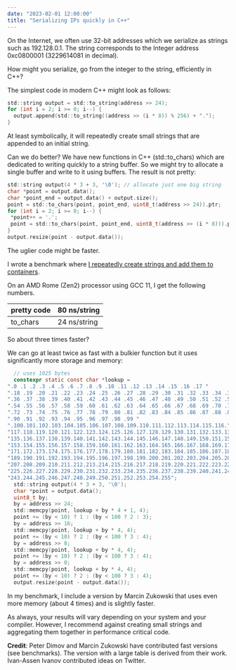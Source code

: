 ```yaml
---
date: "2023-02-01 12:00:00"
title: "Serializing IPs quickly in C++"
---
```




On the Internet, we often use 32-bit addresses which we serialize as strings such as 192.128.0.1. The string corresponds to the Integer address 0xc0800001 (3229614081 in decimal).

How might you serialize, go from the integer to the string, efficiently in C++?

The simplest code in modern C++ might look as follows:
```C
std::string output = std::to_string(address >> 24);
for (int i = 2; i >= 0; i--) {
  output.append(std::to_string((address >> (i * 8)) % 256) + ".");
}

```


At least symbolically, it will repeatedly create small strings that are appended to an initial string.

Can we do better? We have new functions in C++ (std::to_chars) which are dedicated to writing quickly to a string buffer. So we might try to allocate a single buffer and write to it using buffers. The result is not pretty:
```C
std::string output(4 * 3 + 3, '\0'); // allocate just one big string
char *point = output.data();
char *point_end = output.data() + output.size();
point = std::to_chars(point, point_end, uint8_t(address >> 24)).ptr;
for (int i = 2; i >= 0; i--) {
 *point++ = '.';
 point = std::to_chars(point, point_end, uint8_t(address >> (i * 8))).ptr;
}
output.resize(point - output.data());

```


The uglier code might be faster.

I wrote a benchmark where [I repeatedly create strings and add them to containers](https://github.com/lemire/Code-used-on-Daniel-Lemire-s-blog/tree/master/2023/02/01).

On an AMD Rome (Zen2) processor using GCC 11, I get the following numbers.

pretty code              |80 ns/string             |
-------------------------|-------------------------|
to_chars                 |24 ns/string             |


So about three times faster?

We can go at least twice as fast with a bulkier function but it uses significantly more storage and memory:
```C
  // uses 1025 bytes
  constexpr static const char *lookup =
".0 .1 .2 .3 .4 .5 .6 .7 .8 .9 .10 .11 .12 .13 .14 .15 .16 .17 "
".18 .19 .20 .21 .22 .23 .24 .25 .26 .27 .28 .29 .30 .31 .32 .33 .34 .35 "
".36 .37 .38 .39 .40 .41 .42 .43 .44 .45 .46 .47 .48 .49 .50 .51 .52 .53 "
".54 .55 .56 .57 .58 .59 .60 .61 .62 .63 .64 .65 .66 .67 .68 .69 .70 .71 "
".72 .73 .74 .75 .76 .77 .78 .79 .80 .81 .82 .83 .84 .85 .86 .87 .88 .89 "
".90 .91 .92 .93 .94 .95 .96 .97 .98 .99 "
".100.101.102.103.104.105.106.107.108.109.110.111.112.113.114.115.116."
"117.118.119.120.121.122.123.124.125.126.127.128.129.130.131.132.133.134."
"135.136.137.138.139.140.141.142.143.144.145.146.147.148.149.150.151.152."
"153.154.155.156.157.158.159.160.161.162.163.164.165.166.167.168.169.170."
"171.172.173.174.175.176.177.178.179.180.181.182.183.184.185.186.187.188."
"189.190.191.192.193.194.195.196.197.198.199.200.201.202.203.204.205.206."
"207.208.209.210.211.212.213.214.215.216.217.218.219.220.221.222.223.224."
"225.226.227.228.229.230.231.232.233.234.235.236.237.238.239.240.241.242."
"243.244.245.246.247.248.249.250.251.252.253.254.255";
  std::string output(4 * 3 + 3, '\0');
  char *point = output.data();
  uint8_t by;
  by = address >> 24;
  std::memcpy(point, lookup + by * 4 + 1, 4);
  point += (by < 10) ? 1 : (by < 100 ? 2 : 3);
  by = address >> 16;
  std::memcpy(point, lookup + by * 4, 4);
  point += (by < 10) ? 2 : (by < 100 ? 3 : 4);
  by = address >> 8;
  std::memcpy(point, lookup + by * 4, 4);
  point += (by < 10) ? 2 : (by < 100 ? 3 : 4);
  by = address >> 0;
  std::memcpy(point, lookup + by * 4, 4);
  point += (by < 10) ? 2 : (by < 100 ? 3 : 4);
  output.resize(point - output.data());


```


In my benchmark, I include a version by Marcin Zukowski that uses even more memory (about 4 times) and is slightly faster.

As always, your results will vary depending on your system and your compiler. However, I recommend against creating small strings and aggregating them together in performance critical code.

__Credit__: Peter Dimov and Marcin Zukowski have contributed fast versions (see benchmarks). The version with a large table is derived from their work. Ivan-Assen Ivanov contributed ideas on Twitter.

